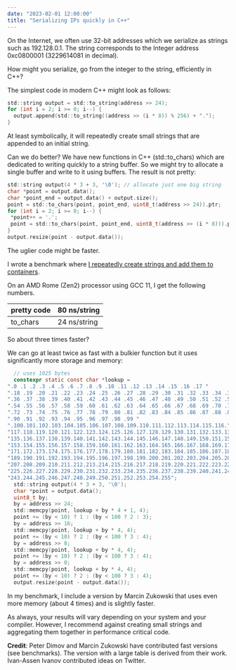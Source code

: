 ```yaml
---
date: "2023-02-01 12:00:00"
title: "Serializing IPs quickly in C++"
---
```




On the Internet, we often use 32-bit addresses which we serialize as strings such as 192.128.0.1. The string corresponds to the Integer address 0xc0800001 (3229614081 in decimal).

How might you serialize, go from the integer to the string, efficiently in C++?

The simplest code in modern C++ might look as follows:
```C
std::string output = std::to_string(address >> 24);
for (int i = 2; i >= 0; i--) {
  output.append(std::to_string((address >> (i * 8)) % 256) + ".");
}

```


At least symbolically, it will repeatedly create small strings that are appended to an initial string.

Can we do better? We have new functions in C++ (std::to_chars) which are dedicated to writing quickly to a string buffer. So we might try to allocate a single buffer and write to it using buffers. The result is not pretty:
```C
std::string output(4 * 3 + 3, '\0'); // allocate just one big string
char *point = output.data();
char *point_end = output.data() + output.size();
point = std::to_chars(point, point_end, uint8_t(address >> 24)).ptr;
for (int i = 2; i >= 0; i--) {
 *point++ = '.';
 point = std::to_chars(point, point_end, uint8_t(address >> (i * 8))).ptr;
}
output.resize(point - output.data());

```


The uglier code might be faster.

I wrote a benchmark where [I repeatedly create strings and add them to containers](https://github.com/lemire/Code-used-on-Daniel-Lemire-s-blog/tree/master/2023/02/01).

On an AMD Rome (Zen2) processor using GCC 11, I get the following numbers.

pretty code              |80 ns/string             |
-------------------------|-------------------------|
to_chars                 |24 ns/string             |


So about three times faster?

We can go at least twice as fast with a bulkier function but it uses significantly more storage and memory:
```C
  // uses 1025 bytes
  constexpr static const char *lookup =
".0 .1 .2 .3 .4 .5 .6 .7 .8 .9 .10 .11 .12 .13 .14 .15 .16 .17 "
".18 .19 .20 .21 .22 .23 .24 .25 .26 .27 .28 .29 .30 .31 .32 .33 .34 .35 "
".36 .37 .38 .39 .40 .41 .42 .43 .44 .45 .46 .47 .48 .49 .50 .51 .52 .53 "
".54 .55 .56 .57 .58 .59 .60 .61 .62 .63 .64 .65 .66 .67 .68 .69 .70 .71 "
".72 .73 .74 .75 .76 .77 .78 .79 .80 .81 .82 .83 .84 .85 .86 .87 .88 .89 "
".90 .91 .92 .93 .94 .95 .96 .97 .98 .99 "
".100.101.102.103.104.105.106.107.108.109.110.111.112.113.114.115.116."
"117.118.119.120.121.122.123.124.125.126.127.128.129.130.131.132.133.134."
"135.136.137.138.139.140.141.142.143.144.145.146.147.148.149.150.151.152."
"153.154.155.156.157.158.159.160.161.162.163.164.165.166.167.168.169.170."
"171.172.173.174.175.176.177.178.179.180.181.182.183.184.185.186.187.188."
"189.190.191.192.193.194.195.196.197.198.199.200.201.202.203.204.205.206."
"207.208.209.210.211.212.213.214.215.216.217.218.219.220.221.222.223.224."
"225.226.227.228.229.230.231.232.233.234.235.236.237.238.239.240.241.242."
"243.244.245.246.247.248.249.250.251.252.253.254.255";
  std::string output(4 * 3 + 3, '\0');
  char *point = output.data();
  uint8_t by;
  by = address >> 24;
  std::memcpy(point, lookup + by * 4 + 1, 4);
  point += (by < 10) ? 1 : (by < 100 ? 2 : 3);
  by = address >> 16;
  std::memcpy(point, lookup + by * 4, 4);
  point += (by < 10) ? 2 : (by < 100 ? 3 : 4);
  by = address >> 8;
  std::memcpy(point, lookup + by * 4, 4);
  point += (by < 10) ? 2 : (by < 100 ? 3 : 4);
  by = address >> 0;
  std::memcpy(point, lookup + by * 4, 4);
  point += (by < 10) ? 2 : (by < 100 ? 3 : 4);
  output.resize(point - output.data());


```


In my benchmark, I include a version by Marcin Zukowski that uses even more memory (about 4 times) and is slightly faster.

As always, your results will vary depending on your system and your compiler. However, I recommend against creating small strings and aggregating them together in performance critical code.

__Credit__: Peter Dimov and Marcin Zukowski have contributed fast versions (see benchmarks). The version with a large table is derived from their work. Ivan-Assen Ivanov contributed ideas on Twitter.

